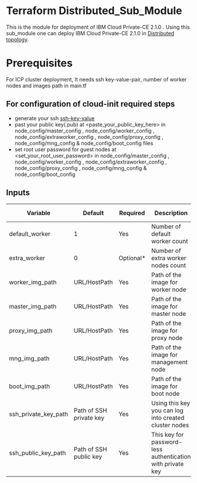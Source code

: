 	
# Terraform Distributed_Sub_Module

This is the module for deployment of IBM Cloud Private-CE 2.1.0 . Using this sub_module one can deploy IBM Cloud Private-CE 2.1.0 in [Distributed topology][1].

[1]: https://www.ibm.com/developerworks/community/blogs/5092bd93-e659-4f89-8de2-a7ac980487f0/entry/Availability_considerations_for_single_ICP_cluster_topologies?lang=en

# Prerequisites

For ICP cluster deployment, It needs ssh key-value-pair, number of worker nodes and images path in main.tf

## For configuration of cloud-init required steps

- generate your ssh [ssh-key-value](https://www.digitalocean.com/community/tutorials/how-to-set-up-ssh-keys-on-ubuntu-1604) 
- past your public key(.pub) at <paste_your_public_key_here> in node_config/master_config , node_config/worker_config , node_config/extraworker_config , node_config/proxy_config , node_config/mng_config & node_config/boot_config files
- set root user password for guest nodes at <set_your_root_user_password> in node_config/master_config , node_config/worker_config , node_config/extraworker_config , node_config/proxy_config , node_config/mng_config & node_config/boot_config

## Inputs
| Variable           | Default       |Required| Description                            |File Location
|--------------------|---------------|--------|----------------------------------------|--------
|default_worker      |1              |Yes    |Number of default worker count|main.tf
|extra_worker          | 0              |Optional*     |Number of extra worker nodes count  |main.tf
|worker_img_path          | URL/HostPath        |Yes     |Path of the image for worker node | main.tf
|master_img_path          |    URL/HostPath        |Yes     |Path of the image for master node | main.tf
|proxy_img_path          |    URL/HostPath        |Yes     |Path of the image for proxy node | main.tf
|mng_img_path          |    URL/HostPath        |Yes     |Path of the image for management node | main.tf
|boot_img_path          |    URL/HostPath        |Yes     |Path of the image for boot node | main.tf
|ssh_private_key_path          |  Path of SSH private key |Yes |Using this key you can log into created cluster nodes  |main.tf
|ssh_public_key_path          |  Path of SSH public key |Yes  |This key for password-less authentication with private key |main.tf
